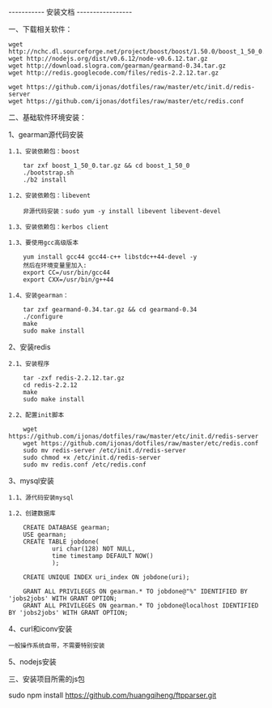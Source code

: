 ----------- 安装文档 -----------------

一、下载相关软件：

	wget http://nchc.dl.sourceforge.net/project/boost/boost/1.50.0/boost_1_50_0.tar.gz
	wget http://nodejs.org/dist/v0.6.12/node-v0.6.12.tar.gz
	wget http://download.slogra.com/gearman/gearmand-0.34.tar.gz
	wget http://redis.googlecode.com/files/redis-2.2.12.tar.gz

	wget https://github.com/ijonas/dotfiles/raw/master/etc/init.d/redis-server
	wget https://github.com/ijonas/dotfiles/raw/master/etc/redis.conf

二、基础软件环境安装：

1、gearman源代码安装

	1.1、安装依赖包：boost

		tar zxf boost_1_50_0.tar.gz && cd boost_1_50_0
		./bootstrap.sh
		./b2 install

	1.2、安装依赖包：libevent

		非源代码安装：sudo yum -y install libevent libevent-devel

	1.3、安装依赖包：kerbos client

	1.3、要使用gcc高级版本

		yum install gcc44 gcc44-c++ libstdc++44-devel -y
		然后在环境变量里加入:
		export CC=/usr/bin/gcc44
		export CXX=/usr/bin/g++44

	1.4、安装gearman：

		tar zxf gearmand-0.34.tar.gz && cd gearmand-0.34
		./configure
		make 
		sudo make install

2、安装redis

	2.1、安装程序

		tar -zxf redis-2.2.12.tar.gz
		cd redis-2.2.12
		make
		sudo make install

	2.2、配置init脚本

		wget https://github.com/ijonas/dotfiles/raw/master/etc/init.d/redis-server
		wget https://github.com/ijonas/dotfiles/raw/master/etc/redis.conf
		sudo mv redis-server /etc/init.d/redis-server
		sudo chmod +x /etc/init.d/redis-server
		sudo mv redis.conf /etc/redis.conf

3、mysql安装

	1.1、源代码安装mysql

	1.2、创建数据库

		CREATE DATABASE gearman;
		USE gearman;
		CREATE TABLE jobdone(
				uri char(128) NOT NULL,
				time timestamp DEFAULT NOW()
				);

		CREATE UNIQUE INDEX uri_index ON jobdone(uri);

		GRANT ALL PRIVILEGES ON gearman.* TO jobdone@"%" IDENTIFIED BY 'jobs2jobs' WITH GRANT OPTION;
		GRANT ALL PRIVILEGES ON gearman.* TO jobdone@localhost IDENTIFIED BY 'jobs2jobs' WITH GRANT OPTION;


4、curl和iconv安装

	一般操作系统自带，不需要特别安装

5、nodejs安装


三、安装项目所需的js包

sudo npm install https://github.com/huangqiheng/ftpparser.git



